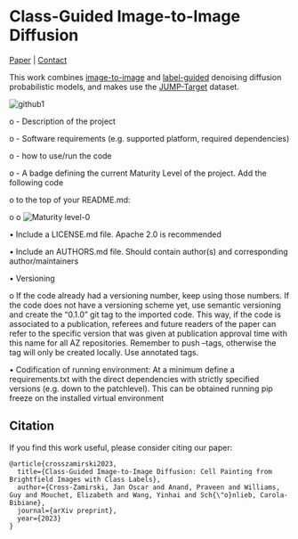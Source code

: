 # Class-Guided Image-to-Image Diffusion
[Paper](https://https://arxiv.org/) | [Contact](https://crosszamirski.github.io/)

This work combines [image-to-image](https://arxiv.org/abs/2111.05826) and [label-guided](https://arxiv.org/abs/2105.05233) denoising diffusion probabilistic models, and makes use the [JUMP-Target](https://github.com/jump-cellpainting/JUMP-Target) dataset.

![github1](https://user-images.githubusercontent.com/88771963/225577111-ee89a836-c317-4242-abb9-bbdc4e05d98b.jpg)



o -  Description of the project 


o -  Software requirements (e.g. supported platform, required dependencies) 


o -  how to use/run the code 


o -  A badge defining the current Maturity Level of the project. Add the following code 


o to the top of your README.md: 



o o ![Maturity level-0](https://protect-de.mimecast.com/s/d7xECXQy0PuOOxLKBsVnx1f?domain=img.shields.io)


• Include a LICENSE.md file. Apache 2.0 is recommended


• Include an AUTHORS.md file. Should contain author(s) and corresponding author/maintainers


• Versioning 

o If the code already had a versioning number, keep using those numbers. If the code does not have a versioning scheme yet, use semantic versioning and create the “0.1.0” git tag to the imported code. This way, if the code is associated to a publication, referees and future readers of the paper can refer to the specific version that was given at publication approval time with this name for all AZ repositories. Remember to push –tags, otherwise the tag will only be created locally. Use annotated tags. 


• Codification of running environment: At a minimum define a requirements.txt with the direct dependencies with strictly specified versions (e.g. down to the patchlevel). This can be obtained running pip freeze on the installed virtual environment 



## Citation
If you find this work useful, please consider citing our paper:
```
@article{crosszamirski2023,
  title={Class-Guided Image-to-Image Diffusion: Cell Painting from Brightfield Images with Class Labels},
  author={Cross-Zamirski, Jan Oscar and Anand, Praveen and Williams, Guy and Mouchet, Elizabeth and Wang, Yinhai and Sch{\"o}nlieb, Carola-Bibiane},
  journal={arXiv preprint},
  year={2023}
}



